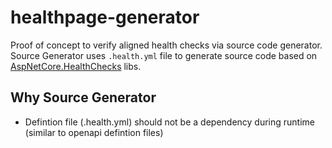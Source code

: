 # healthpage-generator
Proof of concept to verify aligned health checks via source code generator. Source Generator uses `.health.yml` file to generate source code based on [AspNetCore.HealthChecks](https://github.com/Xabaril/AspNetCore.Diagnostics.HealthChecks) libs.

## Why Source Generator
- Defintion file (.health.yml) should not be a dependency during runtime (similar to openapi defintion files)



